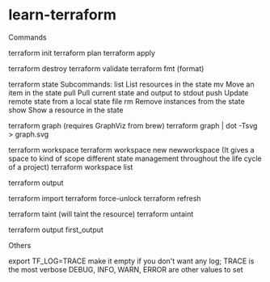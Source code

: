 # learn-terraform

Commands

terraform init
terraform plan
terraform apply

terraform destroy
terraform validate
terraform fmt    (format)

terraform state
	Subcommands:
    list    List resources in the state
    mv      Move an item in the state
    pull    Pull current state and output to stdout
    push    Update remote state from a local state file
    rm      Remove instances from the state
    show    Show a resource in the state

terraform graph  (requires GraphViz from brew)
terraform graph | dot -Tsvg > graph.svg


terraform workspace
terraform workspace new newworkspace
	(It gives a space to kind of scope different state management throughout the life cycle of a project)
terraform workspace list

terraform output

terraform import
terraform force-unlock
terraform refresh

terraform taint <resource>  (will taint the resource)
terraform untaint <resource>


terraform output first_output

Others

export TF_LOG=TRACE
make it empty if you don't want any log; TRACE is the most verbose
DEBUG, INFO, WARN, ERROR are other values to set
